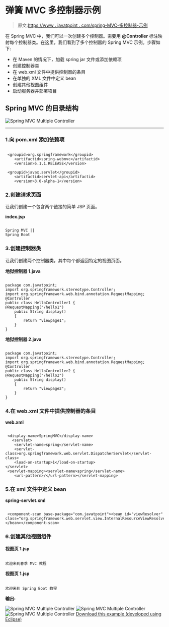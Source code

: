 # 弹簧 MVC 多控制器示例

> 原文:[https://www . javatpoint . com/spring-MVC-多控制器-示例](https://www.javatpoint.com/spring-mvc-multiple-controller-example)

在 Spring MVC 中，我们可以一次创建多个控制器。需要用 **@Controller** 标注映射每个控制器类。在这里，我们看到了多个控制器的 Spring MVC 示例。步骤如下:

*   在 Maven 的情况下，加载 spring jar 文件或添加依赖项
*   创建控制器类
*   在 web.xml 文件中提供控制器的条目
*   在单独的 XML 文件中定义 bean
*   创建其他视图组件
*   启动服务器并部署项目

## Spring MVC 的目录结构

![Spring MVC Multiple Controller](../Images/506dc5e9301bbdf08de4e6d4cc776fde.png)

* * *

### 1.向 pom.xml 添加依赖项

```

 <groupid>org.springframework</groupid>
    <artifactid>spring-webmvc</artifactid>
    <version>5.1.1.RELEASE</version> 

 <groupid>javax.servlet</groupid>  
    <artifactid>servlet-api</artifactid>  
    <version>3.0-alpha-1</version> 

```

### 2.创建请求页面

让我们创建一个包含两个链接的简单 JSP 页面。

**index.jsp**

```

Spring MVC ||
Spring Boot

```

### 3.创建控制器类

让我们创建两个控制器类，其中每个都返回特定的视图页面。

**地狱控制器 1.java**

```

package com.javatpoint;
import org.springframework.stereotype.Controller;
import org.springframework.web.bind.annotation.RequestMapping;
@Controller
public class HelloController1 {
@RequestMapping("/hello1")
	public String display()
	{
		return "viewpage1";
	}	
}

```

**地狱控制器 2.java**

```

package com.javatpoint;
import org.springframework.stereotype.Controller;
import org.springframework.web.bind.annotation.RequestMapping;
@Controller
public class HelloController2 {
@RequestMapping("/hello2")
	public String display()
	{
		return "viewpage2";
	}	
}

```

### 4.在 web.xml 文件中提供控制器的条目

**web.xml**

```

 <display-name>SpringMVC</display-name>
   <servlet>  
    <servlet-name>spring</servlet-name>  
    <servlet-class>org.springframework.web.servlet.DispatcherServlet</servlet-class>  
    <load-on-startup>1</load-on-startup>    
</servlet>  
 <servlet-mapping><servlet-name>spring</servlet-name>  
    <url-pattern>/</url-pattern></servlet-mapping> 

```

### 5.在 xml 文件中定义 bean

**spring-servlet.xml**

```

 <component-scan base-package="com.javatpoint"><bean id="viewResolver" class="org.springframework.web.servlet.view.InternalResourceViewResolver"></bean></component-scan> 

```

### 6.创建其他视图组件

**视图页 1.jsp**

```

欢迎来到春季 MVC 教程

```

**视图页 1.jsp**

```

欢迎来到 Spring Boot 教程

```

**输出:**

![Spring MVC Multiple Controller](../Images/b6a2c58b305bc2254cd2c6a3869ed9f7.png)
![Spring MVC Multiple Controller](../Images/ccb6c7dbbcd011732462008a25b755b4.png)
![Spring MVC Multiple Controller](../Images/af1ceafe7a73d00e45d239c7c63e5e4f.png)
[Download this example (developed using Eclipse)](https://static.javatpoint.com/sppages/download/SpringMVCMultipleController.zip)